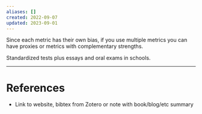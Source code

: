 ```yaml
---
aliases: []
created: 2022-09-07
updated: 2023-09-01
---
```

Since each metric has their own bias, if you use multiple metrics you can have proxies or metrics with complementary strengths.

Standardized tests plus essays and oral exams in schools.

---
# References
* Link to website, bibtex from Zotero or note with book/blog/etc summary